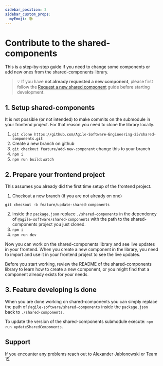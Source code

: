 ```yaml
---
sidebar_position: 2
sidebar_custom_props:
  myEmoji: 📚
---
```


# Contribute to the shared-components

This is a step-by-step guide if you need to change some components or add new ones from the shared-components library.
> 💡 If you have **not already requested a new component**, please first follow the [Request a new shared component](./request-shared-component.md) guide before starting development.

## 1. Setup shared-components

It is not possible (or not intended) to make commits on the submodule in your frontend project. For that reason you need to clone the library locally.

1. `git clone https://github.com/Agile-Software-Engineering-25/shared-components.git`
2. Create a new branch on github
3. `git checkout feature/add-new-component` change this to your branch
4. `npm i`
5. `npm run build:watch`

## 2. Prepare your frontend project

This assumes you already did the first time setup of the frontend project.

1. Checkout a new branch (if you are not already on one)

`git checkout -b feature/update-shared-components`

2. Inside the `package.json` replace `./shared-components` in the dependency of `@agile-software/shared-components` with the path to the shared-components project you just cloned.
3. `npm i`
4. `npm run dev`

Now you can work on the shared-components library and see live updates in your frontend. When you create a new component in the library, you need to import and use it in your frontend project to see the live updates.

Before you start working, review the README of the shared-components library to learn how to create a new component, or you might find that a component already exists for your needs.

## 3. Feature developing is done

When you are done working on shared-components you can simply replace the path of `@agile-software/shared-components` inside the `package.json` back to `./shared-components`.

To update the version of the shared-components submodule execute:
`npm run updateSharedComponents`.

## Support

If you encounter any problems reach out to Alexander Jablonowski or Team 15.
